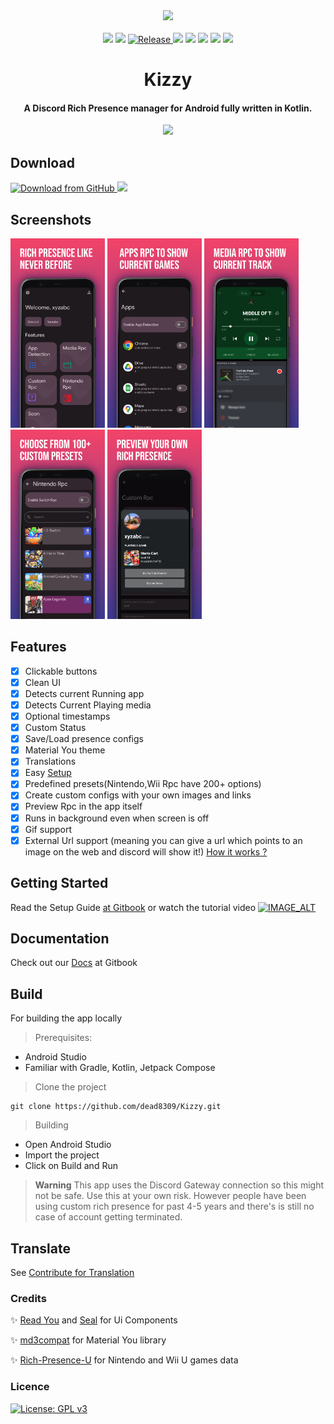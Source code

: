 <div align="center">
    <img width="50%" src="https://images.weserv.nl/?url=raw.githubusercontent.com/dead8309/Kizzy/master/metadata/icon.png?v=4&h=300&w=300&fit=cover&mask=circle&maxage=7d">
</div>
<br>

<div align="center">
<img src="https://img.shields.io/badge/Minimum%20SDK-27-%23?&style=flat-square&color=5b5ef7">

<img src="https://img.shields.io/github/downloads/dead8309/Kizzy/total?&style=flat-square&color=5b5ef7">

<a href="https://github.com/dead8309/Kizzy/releases/latest">
<img alt="Release" src="https://img.shields.io/github/v/release/dead8309/Kizzy?&style=flat-square&color=5b5ef7&display_name=release">
</a>

<img src="https://img.shields.io/github/workflow/status/dead8309/Kizzy/Release%20Apk?&style=flat-square&color=5b5ef7">

<img src="https://img.shields.io/badge/kotlin-5b5ef7.svg?logo=kotlin&logoColor=white&style=flat-square">

<img src="https://img.shields.io/badge/Android_Studio-5b5ef7?logo=android-studio&logoColor=white&style=flat-square">

<img src="https://dcbadge.vercel.app/api/shield/888890990956511263?style=flat-square&compact=true">

<a href="https://discord.gg/vUPc7zzpV5">
<img src="https://dcbadge.vercel.app/api/server/vUPc7zzpV5">
</a>
</div>

<div align="center">
<h1>Kizzy</h1>
<h4>A Discord Rich Presence manager for Android fully written in Kotlin.
</h4>
<p>
<img src="https://user-images.githubusercontent.com/68665948/193395906-94e669b9-41a9-4e17-b7b6-a723fce14e2a.png" width=60%/>
</p>
</div>

## Download
<a href="https://github.com/dead8309/Kizzy/releases/latest">
<img src="https://img.shields.io/badge/GitHub-181717?logo=github&logoColor=white"
     alt="Download from GitHub"
     height="60">
</a>
<a href="https://apt.izzysoft.de/fdroid/index/apk/com.my.kizzy">
<img src="https://codeberg.org/IzzyOnDroid/repo/raw/commit/6b8ffbd7746747238cb48f6076764eaf4e390316/assets/IzzyOnDroid.png">
</a>

## Screenshots
<div>
<img src="metadata/0.jpg" width="30%" />
<img src="metadata/1.jpg" width="30%" />
<img src="metadata/2.jpg" width="30%" />
<img src="metadata/3.jpg" width="30%" />
<img src="metadata/4.jpg" width="30%" />
</div>

## Features

- [x] Clickable buttons
- [x] Clean UI
- [x] Detects current Running app
- [x] Detects Current Playing media
- [x] Optional timestamps
- [x] Custom Status
- [x] Save/Load presence configs
- [x] Material You theme
- [x] Translations
- [x] Easy [Setup](https://kizzy.gitbook.io/kizzy-docs/setup/setting-up-the-app) 
- [x] Predefined presets(Nintendo,Wii Rpc have 200+ options)
- [x] Create custom configs with your own images and links
- [x] Preview Rpc in the app itself
- [x] Runs in background even when screen is off
- [x] Gif support
- [x] External Url support (meaning you can give a url which points to an image on the web and discord will show it!) [How it works ?](https://github.com/dead8309/Kizzy/blob/bd070025f2194ab888f908f7796c6c924555e786/app/src/main/java/com/my/kizzy/rpc/ImageResolver.kt)

## Getting Started
Read the Setup Guide [at Gitbook](https://kizzy.gitbook.io/kizzy-docs/setup/setting-up-the-app)
or watch the tutorial video
[![IMAGE_ALT](https://img.youtube.com/vi/kjPDMHgsOcU/0.jpg)](https://www.youtube.com/embed/kjPDMHgsOcU)


## Documentation
Check out our  [Docs](https://kizzy.gitbook.io/kizzy-docs/) at Gitbook


## Build
For building the app locally
> Prerequisites:
- Android Studio
- Familiar with Gradle, Kotlin, Jetpack Compose

> Clone the project
```console
git clone https://github.com/dead8309/Kizzy.git
```
> Building
- Open Android Studio
- Import the project
- Click on Build and Run

> **Warning**
> This app uses the Discord Gateway connection so this might not be safe. Use this at your own risk.
However people have been using custom rich presence for past 4-5 years and there's is still no case of account getting terminated.

## Translate
See [Contribute for Translation](https://github.com/dead8309/Kizzy/issues/2#issue-1370365856)


### Credits
✨ [Read You](https://github.com/Ashinch/ReadYou) and [Seal](https://github.com/JunkFood02/Seal) for Ui Components

✨ [md3compat](https://github.com/re-ovo/md3compat) for Material You library

✨ [Rich-Presence-U](https://github.com/ninstar/Rich-Presence-U) for Nintendo and Wii U games data

### Licence 
[![License: GPL v3](https://img.shields.io/badge/License-GPLv3-blue.svg)](https://www.gnu.org/licenses/gpl-3.0)

